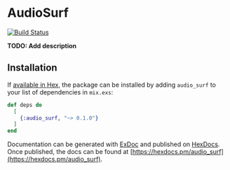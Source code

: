 # AudioSurf

[![Build Status](https://travis-ci.com/pmargreff/audio_surf.svg?branch=master)](https://travis-ci.org/pmargreff/audio_surf)


**TODO: Add description**

## Installation

If [available in Hex](https://hex.pm/docs/publish), the package can be installed
by adding `audio_surf` to your list of dependencies in `mix.exs`:

```elixir
def deps do
  [
    {:audio_surf, "~> 0.1.0"}
  ]
end
```

Documentation can be generated with [ExDoc](https://github.com/elixir-lang/ex_doc)
and published on [HexDocs](https://hexdocs.pm). Once published, the docs can
be found at [https://hexdocs.pm/audio_surf](https://hexdocs.pm/audio_surf).
